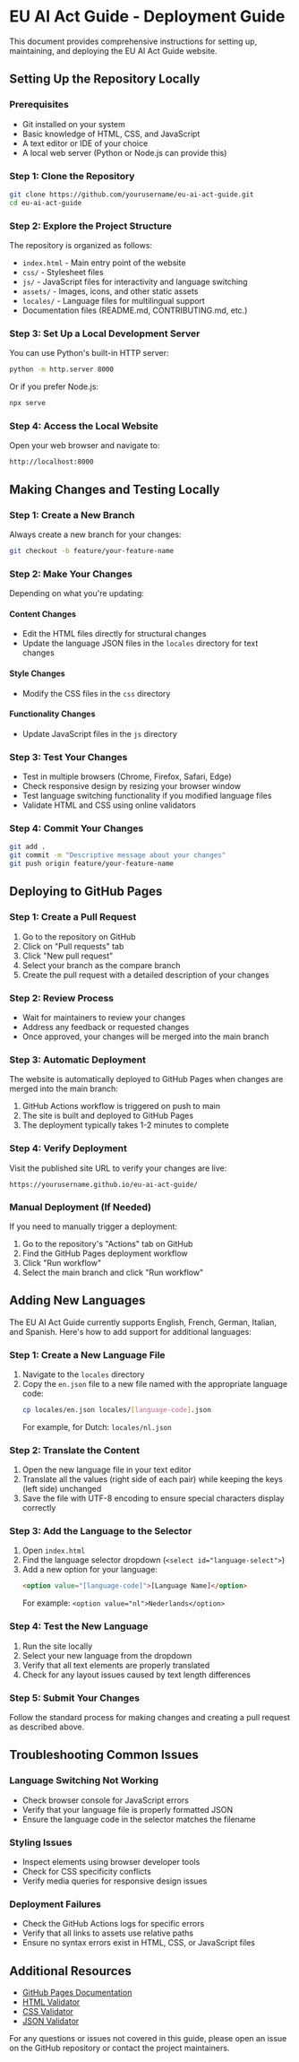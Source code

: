 # EU AI Act Guide - Deployment Guide

This document provides comprehensive instructions for setting up, maintaining, and deploying the EU AI Act Guide website.

## Setting Up the Repository Locally

### Prerequisites
- Git installed on your system
- Basic knowledge of HTML, CSS, and JavaScript
- A text editor or IDE of your choice
- A local web server (Python or Node.js can provide this)

### Step 1: Clone the Repository
```bash
git clone https://github.com/yourusername/eu-ai-act-guide.git
cd eu-ai-act-guide
```

### Step 2: Explore the Project Structure
The repository is organized as follows:
- `index.html` - Main entry point of the website
- `css/` - Stylesheet files
- `js/` - JavaScript files for interactivity and language switching
- `assets/` - Images, icons, and other static assets
- `locales/` - Language files for multilingual support
- Documentation files (README.md, CONTRIBUTING.md, etc.)

### Step 3: Set Up a Local Development Server
You can use Python's built-in HTTP server:
```bash
python -m http.server 8000
```

Or if you prefer Node.js:
```bash
npx serve
```

### Step 4: Access the Local Website
Open your web browser and navigate to:
```
http://localhost:8000
```

## Making Changes and Testing Locally

### Step 1: Create a New Branch
Always create a new branch for your changes:
```bash
git checkout -b feature/your-feature-name
```

### Step 2: Make Your Changes
Depending on what you're updating:

#### Content Changes
- Edit the HTML files directly for structural changes
- Update the language JSON files in the `locales` directory for text changes

#### Style Changes
- Modify the CSS files in the `css` directory

#### Functionality Changes
- Update JavaScript files in the `js` directory

### Step 3: Test Your Changes
- Test in multiple browsers (Chrome, Firefox, Safari, Edge)
- Check responsive design by resizing your browser window
- Test language switching functionality if you modified language files
- Validate HTML and CSS using online validators

### Step 4: Commit Your Changes
```bash
git add .
git commit -m "Descriptive message about your changes"
git push origin feature/your-feature-name
```

## Deploying to GitHub Pages

### Step 1: Create a Pull Request
1. Go to the repository on GitHub
2. Click on "Pull requests" tab
3. Click "New pull request"
4. Select your branch as the compare branch
5. Create the pull request with a detailed description of your changes

### Step 2: Review Process
- Wait for maintainers to review your changes
- Address any feedback or requested changes
- Once approved, your changes will be merged into the main branch

### Step 3: Automatic Deployment
The website is automatically deployed to GitHub Pages when changes are merged into the main branch:

1. GitHub Actions workflow is triggered on push to main
2. The site is built and deployed to GitHub Pages
3. The deployment typically takes 1-2 minutes to complete

### Step 4: Verify Deployment
Visit the published site URL to verify your changes are live:
```
https://yourusername.github.io/eu-ai-act-guide/
```

### Manual Deployment (If Needed)
If you need to manually trigger a deployment:

1. Go to the repository's "Actions" tab on GitHub
2. Find the GitHub Pages deployment workflow
3. Click "Run workflow"
4. Select the main branch and click "Run workflow"

## Adding New Languages

The EU AI Act Guide currently supports English, French, German, Italian, and Spanish. Here's how to add support for additional languages:

### Step 1: Create a New Language File
1. Navigate to the `locales` directory
2. Copy the `en.json` file to a new file named with the appropriate language code:
   ```bash
   cp locales/en.json locales/[language-code].json
   ```
   For example, for Dutch: `locales/nl.json`

### Step 2: Translate the Content
1. Open the new language file in your text editor
2. Translate all the values (right side of each pair) while keeping the keys (left side) unchanged
3. Save the file with UTF-8 encoding to ensure special characters display correctly

### Step 3: Add the Language to the Selector
1. Open `index.html`
2. Find the language selector dropdown (`<select id="language-select">`)
3. Add a new option for your language:
   ```html
   <option value="[language-code]">[Language Name]</option>
   ```
   For example: `<option value="nl">Nederlands</option>`

### Step 4: Test the New Language
1. Run the site locally
2. Select your new language from the dropdown
3. Verify that all text elements are properly translated
4. Check for any layout issues caused by text length differences

### Step 5: Submit Your Changes
Follow the standard process for making changes and creating a pull request as described above.

## Troubleshooting Common Issues

### Language Switching Not Working
- Check browser console for JavaScript errors
- Verify that your language file is properly formatted JSON
- Ensure the language code in the selector matches the filename

### Styling Issues
- Inspect elements using browser developer tools
- Check for CSS specificity conflicts
- Verify media queries for responsive design issues

### Deployment Failures
- Check the GitHub Actions logs for specific errors
- Verify that all links to assets use relative paths
- Ensure no syntax errors exist in HTML, CSS, or JavaScript files

## Additional Resources

- [GitHub Pages Documentation](https://docs.github.com/en/pages)
- [HTML Validator](https://validator.w3.org/)
- [CSS Validator](https://jigsaw.w3.org/css-validator/)
- [JSON Validator](https://jsonlint.com/)

For any questions or issues not covered in this guide, please open an issue on the GitHub repository or contact the project maintainers.